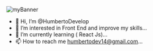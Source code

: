 ![myBanner](https://ese.githubusercontent/HumbertoDevelop/HumbertoDevelop/20220220_174159_0000.png)
- 👋 Hi, I’m @HumbertoDevelop
- 👀 I’m interested in Front End and improve my skills...
- 🌱 I’m currently learning ( React Js)...
- 📫 How to reach me humbertodev14@gmail.com...



